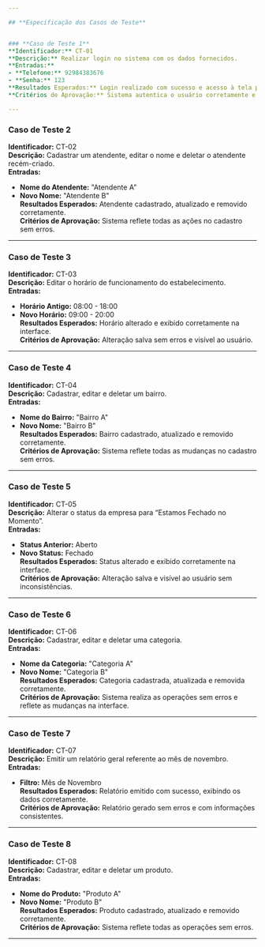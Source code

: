 ```yaml
---

## **Especificação dos Casos de Teste**


### **Caso de Teste 1**  
**Identificador:** CT-01  
**Descrição:** Realizar login no sistema com os dados fornecidos.  
**Entradas:**  
- **Telefone:** 92984383676  
- **Senha:** 123  
**Resultados Esperados:** Login realizado com sucesso e acesso à tela principal.  
**Critérios de Aprovação:** Sistema autentica o usuário corretamente e exibe a tela inicial.  

---
```


### **Caso de Teste 2**  
**Identificador:** CT-02  
**Descrição:** Cadastrar um atendente, editar o nome e deletar o atendente recém-criado.  
**Entradas:**  
- **Nome do Atendente:** "Atendente A"  
- **Novo Nome:** "Atendente B"  
**Resultados Esperados:** Atendente cadastrado, atualizado e removido corretamente.  
**Critérios de Aprovação:** Sistema reflete todas as ações no cadastro sem erros.  

---

### **Caso de Teste 3**  
**Identificador:** CT-03  
**Descrição:** Editar o horário de funcionamento do estabelecimento.  
**Entradas:**  
- **Horário Antigo:** 08:00 - 18:00  
- **Novo Horário:** 09:00 - 20:00  
**Resultados Esperados:** Horário alterado e exibido corretamente na interface.  
**Critérios de Aprovação:** Alteração salva sem erros e visível ao usuário.  

---

### **Caso de Teste 4**  
**Identificador:** CT-04  
**Descrição:** Cadastrar, editar e deletar um bairro.  
**Entradas:**  
- **Nome do Bairro:** "Bairro A"  
- **Novo Nome:** "Bairro B"  
**Resultados Esperados:** Bairro cadastrado, atualizado e removido corretamente.  
**Critérios de Aprovação:** Sistema reflete todas as mudanças no cadastro sem erros.  

---

### **Caso de Teste 5**  
**Identificador:** CT-05  
**Descrição:** Alterar o status da empresa para “Estamos Fechado no Momento”.  
**Entradas:**  
- **Status Anterior:** Aberto  
- **Novo Status:** Fechado  
**Resultados Esperados:** Status alterado e exibido corretamente na interface.  
**Critérios de Aprovação:** Alteração salva e visível ao usuário sem inconsistências.  

---

### **Caso de Teste 6**  
**Identificador:** CT-06  
**Descrição:** Cadastrar, editar e deletar uma categoria.  
**Entradas:**  
- **Nome da Categoria:** "Categoria A"  
- **Novo Nome:** "Categoria B"  
**Resultados Esperados:** Categoria cadastrada, atualizada e removida corretamente.  
**Critérios de Aprovação:** Sistema realiza as operações sem erros e reflete as mudanças na interface.  

---

### **Caso de Teste 7**  
**Identificador:** CT-07  
**Descrição:** Emitir um relatório geral referente ao mês de novembro.  
**Entradas:**  
- **Filtro:** Mês de Novembro  
**Resultados Esperados:** Relatório emitido com sucesso, exibindo os dados corretamente.  
**Critérios de Aprovação:** Relatório gerado sem erros e com informações consistentes.  

---

### **Caso de Teste 8**  
**Identificador:** CT-08  
**Descrição:** Cadastrar, editar e deletar um produto.  
**Entradas:**  
- **Nome do Produto:** "Produto A"  
- **Novo Nome:** "Produto B"  
**Resultados Esperados:** Produto cadastrado, atualizado e removido corretamente.  
**Critérios de Aprovação:** Sistema reflete todas as operações sem erros.  

---



